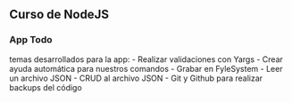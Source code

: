 
## Curso de NodeJS


### App Todo 

temas desarrollados para la app:
    - Realizar validaciones con Yargs
    - Crear ayuda automática para nuestros comandos
    - Grabar en FyleSystem
    - Leer un archivo JSON
    - CRUD al archivo JSON
    - Git y Github para realizar backups del código